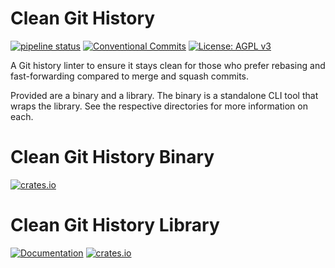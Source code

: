 # Clean Git History
[![pipeline status](https://gitlab.com/DeveloperC/clean_git_history/badges/main/pipeline.svg)](https://gitlab.com/DeveloperC/clean_git_history/-/commits/main)
[![Conventional Commits](https://img.shields.io/badge/Conventional%20Commits-1.0.0-yellow.svg)](https://conventionalcommits.org)
[![License: AGPL v3](https://img.shields.io/badge/License-AGPLv3-blue.svg)](https://www.gnu.org/licenses/agpl-3.0)

A Git history linter to ensure it stays clean for those who prefer rebasing and fast-forwarding compared to merge and squash commits.

Provided are a binary and a library. The binary is a standalone CLI tool that wraps the library. See the respective directories for more information on each.


# Clean Git History Binary
[![crates.io](https://img.shields.io/crates/v/clean_git_history)](https://crates.io/crates/clean_git_history)


# Clean Git History Library
[![Documentation](https://docs.rs/clean_git_history_lib/badge.svg)](https://docs.rs/clean_git_history_lib)
[![crates.io](https://img.shields.io/crates/v/clean_git_history_lib)](https://crates.io/crates/clean_git_history_lib)
